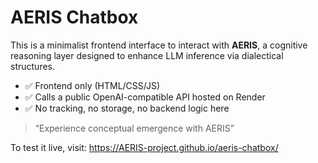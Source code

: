 # AERIS Chatbox

This is a minimalist frontend interface to interact with **AERIS**, a cognitive reasoning layer designed to enhance LLM inference via dialectical structures.

- ✅ Frontend only (HTML/CSS/JS)
- ✅ Calls a public OpenAI-compatible API hosted on Render
- ✅ No tracking, no storage, no backend logic here

> “Experience conceptual emergence with AERIS”

To test it live, visit: https://AERIS-project.github.io/aeris-chatbox/

